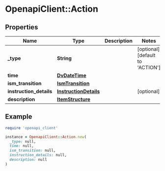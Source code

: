 # OpenapiClient::Action

## Properties

| Name | Type | Description | Notes |
| ---- | ---- | ----------- | ----- |
| **_type** | **String** |  | [optional][default to &#39;ACTION&#39;] |
| **time** | [**DvDateTime**](DvDateTime.md) |  |  |
| **ism_transition** | [**IsmTransition**](IsmTransition.md) |  |  |
| **instruction_details** | [**InstructionDetails**](InstructionDetails.md) |  | [optional] |
| **description** | [**ItemStructure**](ItemStructure.md) |  |  |

## Example

```ruby
require 'openapi_client'

instance = OpenapiClient::Action.new(
  _type: null,
  time: null,
  ism_transition: null,
  instruction_details: null,
  description: null
)
```

